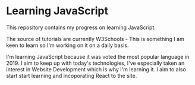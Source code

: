 # Learning JavaScript

This repository contains my progress on learning JavaScript. 

The source of tutorials are currently W3Schools - This is something I am keen to learn so I'm working on it on a daily basis.

I'm learning JavaScript because it was voted the most popular language in 2019. I aim to keep up with today's technologies, I've especially taken an interest in Website Development which is why I'm learning it. I aim to also start start learning and incoporating React to the site.